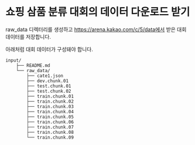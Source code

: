 
# 쇼핑 삼품 분류 대회의 데이터 다운로드 받기

raw_data 디렉터리를 생성하고 https://arena.kakao.com/c/5/data에서 받은 대회 데이터를 저장합니다.

아래처럼 대회 데이터가 구성돼야 합니다.

```
input/
    ├── README.md
    └── raw_data/
        ├── cate1.json
        ├── dev.chunk.01
        ├── test.chunk.01
        ├── test.chunk.02
        ├── train.chunk.01
        ├── train.chunk.02
        ├── train.chunk.03
        ├── train.chunk.04
        ├── train.chunk.05
        ├── train.chunk.06
        ├── train.chunk.07
        ├── train.chunk.08
        └── train.chunk.09
```